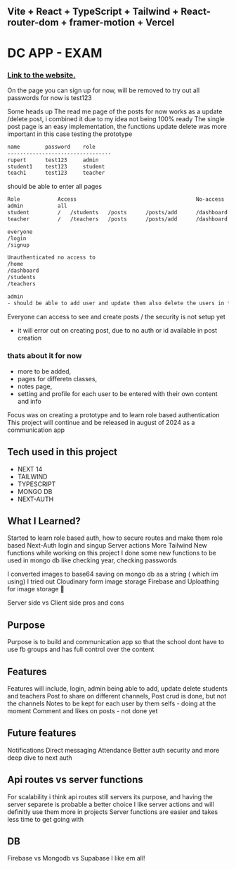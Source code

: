 ## Vite + React + TypeScript + Tailwind + React-router-dom + framer-motion + Vercel


# DC APP - EXAM

### [Link to the website.](https://dev-dcapp.vercel.app)

On the page you can sign up for now, will be removed
to try out all passwords for now is test123


Some heads up
The read me page of the posts for now works as a update /delete post, i combined it due to my idea not being 100% ready
The single post page is an easy implementation, the functions update delete was more important in this case testing the prototype


```sh
name        password    role
---------------------------------
rupert      test123     admin
student1    test123     student
teach1      test123     teacher
```


 should be able to enter all pages

```sh
Role            Access                                      No-access
admin           all                             
student         /   /students   /posts      /posts/add      /dashboard  /teachers   
teacher         /   /teachers   /posts      /posts/add      /dashboard  /students

```

```sh
everyone 
/login 
/signup

```

```sh
Unauthenticated no access to 
/home 
/dashboard
/students
/teachers

```

```sh
admin 
- should be able to add user and update them also delete the users in the dashboard

```

Everyone can access to see and create posts / the security is not setup yet
- it will error out on creating post, due to no auth or id available in post creation



### thats about it for now 
- more to be added, 
- pages for differetn classes, 
- notes page, 
- setting and profile for each user to be entered with their own content and info



Focus was on creating a prototype and to learn role based authentication
This project will continue and be released in august of 2024 as a communication app 

## Tech used in this project

-   NEXT 14
-   TAILWIND
-   TYPESCRIPT
-   MONGO DB
-   NEXT-AUTH



## What I Learned?

Started to learn role based auth, how to secure routes and make them role based
Next-Auth login and singup
Server actions
More Tailwind
New functions while working on this project
I done some new functions to be used in mongo db like checking year, checking passwords

I converted images to base64 saving on mongo db as a string ( which im using)
I tried out Cloudinary form image storage
Firebase and Uploathing for image storage 🥳 

Server side vs Client side pros and cons

## Purpose
Purpose is to build and communication app so that the school dont have to use fb groups and has full control over the content

## Features
Features will include, login, admin being able to add, update delete students and teachers
Post to share on different channels, 
Post crud is done, but not the channels
Notes to be kept for each user by them selfs - doing at the moment
Comment and likes on posts - not done yet

## Future features
Notifications
Direct messaging
Attendance
Better auth security and more deep dive to next auth

## Api routes vs server functions
For scalability i think api routes still servers its purpose, and having the server separete is probable a better choice
I like server actions and will definitly use them more in projects
Server functions are easier and takes less time to get going with

## DB
Firebase vs Mongodb vs Supabase
I like em all!


